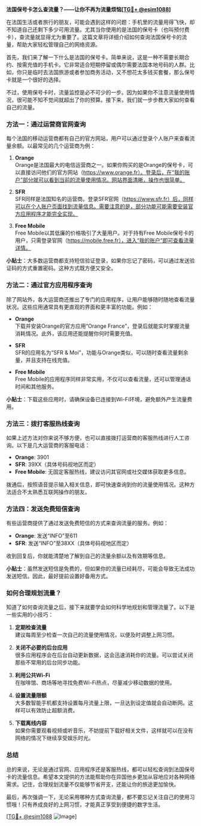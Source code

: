 **法国保号卡怎么查流量？——让你不再为流量烦恼[[TG💪+ @esim1088](https://t.me/s/esim1088)]**

在法国生活或者旅行的朋友，可能会遇到这样的问题：手机里的流量用得飞快，却不知道自己还剩下多少可用流量。尤其当你使用的是法国的保号卡（也叫预付费卡），查流量就显得尤为重要了。这篇文章将详细介绍如何查询法国保号卡的流量，帮助大家轻松管理自己的网络资源。

首先，我们来了解一下什么是法国的保号卡。简单来说，这是一种不需要长期合约、按需充值的手机卡。它非常适合短期停留或偶尔需要法国本地号码的人群。比如，你只是临时去法国旅游或者参加商务活动，又不想花太多钱买套餐，那么保号卡就是一个很好的选择。

不过，使用保号卡时，流量监控是必不可少的一步。因为如果你不注意流量使用情况，很可能不知不觉间就超出了你的预算。接下来，我们就一步步教大家如何查看自己的流量。

### 方法一：通过运营商官网查询

每个法国的移动运营商都有自己的官方网站，用户可以通过登录个人账户来查看流量余额。以最常见的几个运营商为例：

1. **Orange**  
   Orange是法国最大的电信运营商之一。如果你购买的是Orange的保号卡，可以直接访问他们的官方网站（https://www.orange.fr）。登录后，在“我的账户”部分就可以看到当前的流量使用情况。网站界面清晰，操作也很简单。

2. **SFR**  
   SFR同样是法国知名的运营商。登录SFR官网（https://www.sfr.fr）后，同样可以在个人账户页面找到流量信息。需要注意的是，部分功能可能需要安装官方应用程序才能完全实现。

3. **Free Mobile**  
   Free Mobile以其低廉的价格吸引了大量用户。对于持有Free Mobile保号卡的用户，只需登录官网（https://mobile.free.fr），进入“我的账户”即可查看流量详情。

**小贴士**：大多数运营商都支持短信验证登录，如果你忘记了密码，可以通过发送验证码的方式重置密码。这种方式既方便又安全。

### 方法二：通过官方应用程序查询

除了网站外，各大运营商还推出了专门的应用程序，让用户能够随时随地查看流量状况。这些应用通常具有更直观的界面和更丰富的功能。例如：

- **Orange**  
  下载并安装Orange的官方应用“Orange France”，登录后就能实时掌握流量消耗情况。此外，该应用还能提醒你何时需要充值。

- **SFR**  
  SFR的应用名为“SFR & Moi”，功能与Orange类似，可以随时查看流量剩余量，并且支持在线充值。

- **Free Mobile**  
  Free Mobile的应用程序同样非常实用，不仅可以查看流量，还可以管理通话时间和其他服务。

**小贴士**：下载这些应用时，请确保设备已连接到Wi-Fi环境，避免额外产生流量费用。

### 方法三：拨打客服热线查询

如果上述方法对你来说不够方便，也可以直接拨打运营商的客服热线进行人工咨询。以下是几大运营商的客服电话：

- **Orange**: 3901  
- **SFR**: 39XX（具体号码视地区而定）  
- **Free Mobile**: 无固定客服热线，建议访问其官网或社交媒体获取更多信息。

拨通后，按照语音提示输入相关信息，即可快速查询到你的流量使用情况。这种方法适合不太熟悉互联网操作的朋友。

### 方法四：发送免费短信查询

有些运营商提供了通过发送免费短信的方式来查询流量的服务。例如：

- **Orange**: 发送“INFO”至611  
- **SFR**: 发送“INFO”至38XX（具体号码视地区而定）  

收到回复后，你就能清楚地了解到自己的流量余额以及有效期等信息。

**小贴士**：虽然发送短信是免费的，但如果你的流量已经耗尽，可能会导致无法成功发送短信。因此，最好提前设置好备用方式。

### 如何合理规划流量？

知道了如何查询流量之后，接下来就要学会如何科学地规划和管理流量了。以下是一些实用的小技巧：

1. **定期检查流量**  
   建议每周至少检查一次自己的流量使用情况，以便及时调整上网习惯。

2. **关闭不必要的后台应用**  
   很多应用程序会在后台自动更新数据，这会迅速消耗你的流量。可以尝试关闭那些不常用的后台同步功能。

3. **利用公共Wi-Fi**  
   在咖啡馆、商场等地寻找免费Wi-Fi热点，尽量减少移动数据的使用。

4. **设置流量限额**  
   大多数智能手机都支持设置每月流量上限，一旦达到设定值就会自动断网。这样可以有效防止超额消费。

5. **下载离线内容**  
   如果你需要观看视频或听音乐，不妨提前下载好相关文件，这样就可以在没有网络的情况下继续享受娱乐时光。

### 总结

总的来说，无论是通过官网、应用程序还是客服热线，都可以轻松查询到法国保号卡的流量信息。希望本文提供的方法能帮助你在异国他乡更加从容地应对各种网络需求。记住，合理规划流量不仅能够节省开支，还能让你的旅途更加愉快。

最后，再次强调一下，无论采用哪种方式查询流量，都不要忘记关注自己的使用习惯哦！只有养成良好的上网习惯，才能真正享受到便捷的数字生活。

[[TG💪+ @esim1088](https://t.me/s/esim1088) ![Image](https://i.postimg.cc/4NQfJmqS/Snipaste-2025-05-13-00-14-12.png)]